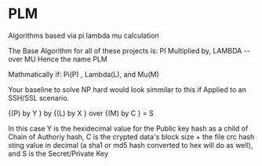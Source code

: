PLM
===

Algorithms based via pi lambda mu calculation


The Base Algorithm for all of these projects is: PI Multiplied by, LAMBDA -- 
over MU 
Hence the name PLM

Mathmatically if: Pi(P) , Lambda(L), and Mu(M)

Your baseline to solve NP hard would look simmilar to this if Applied to an SSH/SSL scenario.

   {(P) by Y } by {(L) by X } over {(M) by C } = S

In this case Y is the hexidecimal value for the Public key hash as a child of Chain of Authoriy hash, C is the crypted data's  block size + the file crc hash sting value in decimal (a sha1 or md5 hash converted to hex will do as well), and S is the Secret/Private Key




